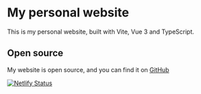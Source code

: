 # My personal website
This is my personal website, built with Vite, Vue 3 and TypeScript.

## Open source
My website is open source, and you can find it on [GitHub](https://github.com/NarrowsProjects)

[![Netlify Status](https://api.netlify.com/api/v1/badges/87c06cec-b452-4239-ba57-5cc0a1277c2b/deploy-status)](https://app.netlify.com/sites/guust-metz/deploys)